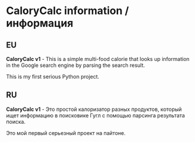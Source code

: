 # CaloryCalc information / информация



## EU

<b>CaloryCalc v1</b> - This is a simple multi-food calorie that looks up information in the Google search engine by parsing the search result.

This is my first serious Python project.




## RU

<b>CaloryCalc v1</b> - Это простой калоризатор разных продуктов, который ищет информацию в поисковике Гугл с помощью парсинга результата поиска. 

Это мой первый серьезный проект на пайтоне.
